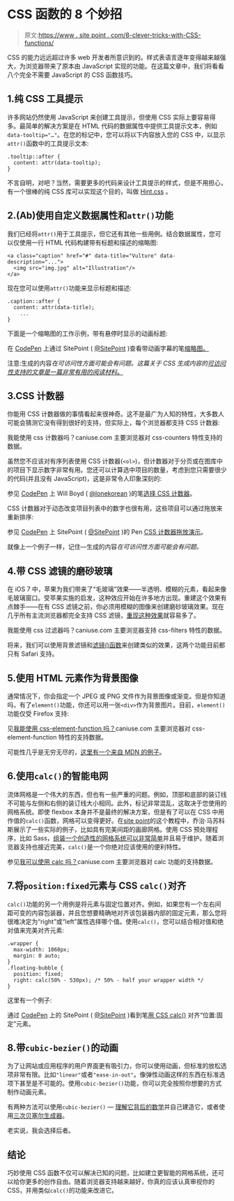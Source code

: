 # CSS 函数的 8 个妙招

> 原文:[https://www . site point . com/8-clever-tricks-with-CSS-functions/](https://www.sitepoint.com/8-clever-tricks-with-css-functions/)

CSS 的能力远远超过许多 web 开发者所意识到的。样式表语言逐年变得越来越强大，为浏览器带来了原本由 JavaScript 实现的功能。在这篇文章中，我们将看看八个完全不需要 JavaScript 的 CSS 函数技巧。

## 1.纯 CSS 工具提示

许多网站仍然使用 JavaScript 来创建工具提示，但使用 CSS 实际上要容易得多。最简单的解决方案是在 HTML 代码的数据属性中提供工具提示文本，例如`data-tooltip="…"`。在您的标记中，您可以将以下内容放入您的 CSS 中，以显示`attr()`函数中的工具提示文本:

```
.tooltip::after {
  content: attr(data-tooltip);
}
```

不言自明，对吧？当然，需要更多的代码来设计工具提示的样式，但是不用担心，有一个很棒的纯 CSS 库可以实现这个目的，叫做 [Hint.css](https://github.com/chinchang/hint.css) 。

## 2.(Ab)使用自定义数据属性和`attr()`功能

我们已经将`attr()`用于工具提示，但它还有其他一些用例。结合数据属性，您可以仅使用一行 HTML 代码构建带有标题和描述的缩略图:

```
<a class="caption" href="#" data-title="Vulture" data-description="...">
  <img src="img.jpg" alt="Illustration"/>
</a>
```

现在您可以使用`attr()`功能来显示标题和描述:

```
.caption::after {
  content: attr(data-title);
    ...
}
```

下面是一个缩略图的工作示例，带有悬停时显示的动画标题:

在 [CodePen](http://codepen.io) 上通过 SitePoint ( [@SitePoint](http://codepen.io/SitePoint) )查看带动画字幕的笔[缩略图。](http://codepen.io/SitePoint/pen/akAmPw/)

注意:生成的内容*在可访问性方面可能会有问题。这篇关于 CSS 生成内容的[可访问性支持的文章是一篇非常有用的阅读材料。](http://tink.uk/accessibility-support-for-css-generated-content/)*

## 3.CSS 计数器

你能用 CSS 计数器做的事情看起来很神奇。这不是最广为人知的特性，大多数人可能会猜测它没有得到很好的支持，但实际上，每个浏览器都支持 CSS 计数器:

我能使用 css 计数器吗？caniuse.com 主要浏览器对 css-counters 特性支持的数据。

虽然您不应该对有序列表使用 CSS 计数器(`<ol>`)，但计数器对于分页或在图库中的项目下显示数字非常有用。您还可以计算选中项目的数量，考虑到您只需要很少的代码(并且没有 JavaScript)，这是非常令人印象深刻的:

参见 [CodePen](http://codepen.io) 上 Will Boyd ( [@lonekorean](http://codepen.io/lonekorean) )的笔[选择 CSS 计数器](http://codepen.io/lonekorean/pen/wKbzv/)。

CSS 计数器对于动态改变项目列表中的数字也很有用，这些项目可以通过拖放来重新排序:

参见 [CodePen](http://codepen.io) 上 SitePoint ( [@SitePoint](http://codepen.io/SitePoint) )的 Pen [CSS 计数器拖放演示](http://codepen.io/SitePoint/pen/bdeOKJ/)。

就像上一个例子一样，记住—生成的内容*在可访问性方面可能会有问题。*

## 4.带 CSS 滤镜的磨砂玻璃

在 iOS 7 中，苹果为我们带来了“毛玻璃”效果——半透明、模糊的元素，看起来像毛玻璃窗口。受苹果实施的启发，这种效应开始在许多地方出现。重建这个效果有点棘手——在有 CSS 滤镜之前，你必须用模糊的图像来创建磨砂玻璃效果。现在几乎所有主流浏览器都完全支持 CSS 滤镜，[重现这种效果](http://codepen.io/adobe/pen/d056d1b26b9683c018f9bb9e0f1b0e1c)就容易多了。

我能使用 css 过滤器吗？caniuse.com 主要浏览器支持 css-filters 特性的数据。

将来，我们可以使用背景滤镜和[滤镜()函数](http://iamvdo.me/en/blog/advanced-css-filters#filter)来创建类似的效果，这两个功能目前都只有 Safari 支持。

## 5.使用 HTML 元素作为背景图像

通常情况下，你会指定一个 JPEG 或 PNG 文件作为背景图像或渐变。但是你知道吗，有了`element()`功能，你还可以用一张`<div>`作为背景图片。目前，`element()`功能仅受 Firefox 支持:

见[我能使用 css-element-function 吗？](http://caniuse.com/#feat=css-element-function)caniuse.com 主要浏览器对 css-element-function 特性的支持数据。

可能性几乎是无穷无尽的，[这里有一个来自 MDN 的例子](https://developer.mozilla.org/en-US/docs/Web/CSS/element)。

## 6.使用`calc()`的智能电网

流体网格是一个伟大的东西，但也有一些严重的问题。例如，顶部和底部的装订线不可能与左侧和右侧的装订线大小相同。此外，标记非常混乱，这取决于您使用的网格系统。即使 flexbox 本身并不是最终的解决方案，但是有了可以在 CSS 中用作值的`calc()`函数，网格可以变得更好。在[site point](https://www.sitepoint.com/using-modern-css-to-build-a-responsive-image-grid/)的这个教程中，乔治·马苏科斯展示了一些实际的例子，比如具有完美间距的画廊网格。使用 CSS 预处理程序，比如 Sass，[组装一个创造性的网格系统可以非常简单](https://www.sitepoint.com/creative-grid-system-sass-calc/)并且易于维护。随着浏览器支持也接近完美，`calc()`是一个你绝对应该使用的便利特性。

参见[我可以使用 calc 吗？](http://caniuse.com/#feat=calc)caniuse.com 主要浏览器对 calc 功能的支持数据。

## 7.将`position:fixed`元素与 CSS `calc()`对齐

`calc()`功能的另一个用例是将元素与固定位置对齐。例如，如果您有一个左右间距可变的内容包装器，并且您想要精确地对齐该包装器内部的固定元素，那么您将很难决定为“right”或“left”属性选择哪个值。使用`calc()`，您可以结合相对值和绝对值来完美对齐元素:

```
.wrapper {
  max-width: 1060px;
  margin: 0 auto;
}
.floating-bubble {
  position: fixed;
  right: calc(50% - 530px); /* 50% - half your wrapper width */
}
```

这里有一个例子:

通过 [CodePen](http://codepen.io) 上的 SitePoint ( [@SitePoint](http://codepen.io/SitePoint) )看到笔[用 CSS calc()](http://codepen.io/SitePoint/pen/NAVRZQ/) 对齐“位置:固定”元素。

## 8.带`cubic-bezier()`的动画

为了让网站或应用程序的用户界面更有吸引力，你可以使用动画，但标准的放松选项非常有限。比如`"linear"`或者`"ease-in-out"`。像弹性动画这样的东西在标准选项下甚至是不可能的。使用`cubic-bezier()`功能，你可以完全按照你想要的方式制作动画元素。

有两种方法可以使用`cubic-bezier()` — [理解它背后的数学](http://roblaplaca.com/blog/2011/03/11/understanding-css-cubic-bezier/)并自己建造它，或者使用[三次贝塞尔生成器](http://cubic-bezier.com/)。

老实说，我会选择后者。

## 结论

巧妙使用 CSS 函数不仅可以解决已知的问题，比如建立更智能的网格系统，还可以给你更多的创作自由。随着浏览器支持越来越好，你真的应该认真审视你的 CSS，并用类似`calc()`的功能来改进它。